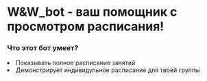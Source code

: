 <h1>W&W_bot - ваш помощник с просмотром расписания!</h1>
<h3>Что этот бот умеет?</h3>
<ui>
  <li>Показывать полное расписание занятий</li>
  <li>Демонстрирует индивидульное расписание для твоей группы</li>
</ui>
